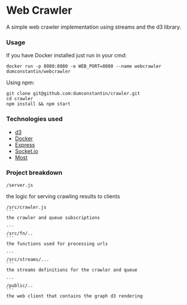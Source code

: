 # Web Crawler

A simple web crawler implementation using streams and the d3 library.

### Usage

If you have Docker installed just run in your cmd:

```
docker run -p 8080:8080 -e WEB_PORT=8080 --name webcrawler dumconstantin/webcrawler
```

Using npm:

```
git clone git@github.com:dumconstantin/crawler.git
cd crawler
npm install && npm start
```

### Technologies used

* [d3](https://github.com/d3/d3)
* [Docker](https://www.docker.com)
* [Express](http://expressjs.com)
* [Socket.io](http://socket.io)
* [Most](https://github.com/cujojs/most)

### Project breakdown

```
/server.js
```
the logic for serving crawling results to clients

````
/src/crawler.js
```
the crawler and queue subscriptions

```
/src/fn/..
```
the functions used for processing urls

```
/src/streams/...
```
the streams definitions for the crawler and queue

```
/public/..
```
the web client that contains the graph d3 rendering









